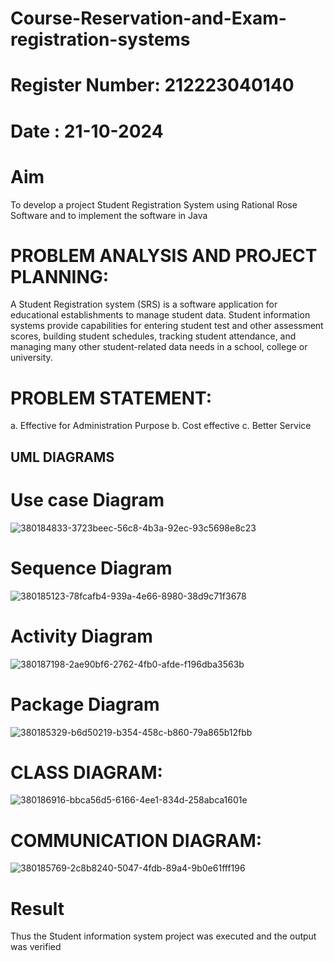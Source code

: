 # Course-Reservation-and-Exam-registration-systems
# Register Number: 212223040140
# Date : 21-10-2024
# Aim

To develop a project Student Registration System using Rational Rose Software and to implement the software in Java

# PROBLEM ANALYSIS AND PROJECT PLANNING:

A Student Registration system (SRS) is a software application for educational establishments to manage student data. Student information systems provide capabilities for entering student test and other assessment scores, building student schedules, tracking student attendance, and managing many other student-related data needs in a school, college or university.

# PROBLEM STATEMENT:

a. Effective for Administration Purpose
b. Cost effective
c. Better Service

## UML DIAGRAMS

# Use case Diagram

![380184833-3723beec-56c8-4b3a-92ec-93c5698e8c23](https://github.com/user-attachments/assets/aa4ec686-3352-4270-bf8d-b75e1141a62b)


# Sequence Diagram


![380185123-78fcafb4-939a-4e66-8980-38d9c71f3678](https://github.com/user-attachments/assets/676e884c-39b2-475b-ba34-d69daaf66ab7)

# Activity Diagram

![380187198-2ae90bf6-2762-4fb0-afde-f196dba3563b](https://github.com/user-attachments/assets/1f12c6b0-384c-4f5a-84ca-c6f0e0cfbf1b)


# Package Diagram

![380185329-b6d50219-b354-458c-b860-79a865b12fbb](https://github.com/user-attachments/assets/d4e81b92-4c5b-4404-954d-fb617712a09f)

# CLASS DIAGRAM:


![380186916-bbca56d5-6166-4ee1-834d-258abca1601e](https://github.com/user-attachments/assets/919ae6c2-3448-4fc6-b757-a2825c910394)

# COMMUNICATION DIAGRAM:
![380185769-2c8b8240-5047-4fdb-89a4-9b0e61fff196](https://github.com/user-attachments/assets/a43a4f8d-fdff-4f59-b251-8cc2a387bc58)



# Result
Thus the Student information system project was executed and the output was verified
